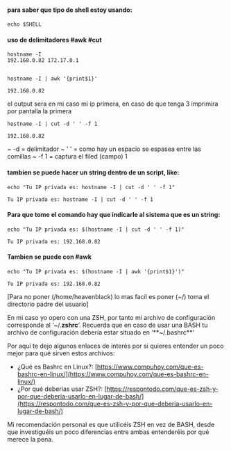 

#### para saber que tipo de shell estoy usando:

```
echo $SHELL
```

#### uso de delimitadores #awk #cut

```
hostname -I                  
192.168.0.82 172.17.0.1 


hostname -I | awk '{print$1}'

192.168.0.82

```

el output sera en mi caso mi ip primera, en caso de que tenga 3 imprimira por pantalla la primera


```
hostname -I | cut -d ' ' -f 1 

192.168.0.82

```

~ -d = delimitador
~ ' ' = como hay un espacio se espasea entre las comillas
~ -f 1 = captura el filed (campo) 1 

#### tambien se puede hacer un string dentro de un script, like:

```
echo "Tu IP privada es: hostname -I | cut -d ' ' -f 1"

Tu IP privada es: hostname -I | cut -d ' ' -f 1

```

#### Para que tome el comando hay que indicarle al sistema que es un string:

```
echo "Tu IP privada es: $(hostname -I | cut -d ' ' -f 1)"

Tu IP privada es: 192.168.0.82

```

#### Tambien se puede con #awk 

```
echo "Tu IP privada es: $(hostname -I | awk '{print$1}')"

Tu IP privada es: 192.168.0.82

```

[Para no poner (/home/heavenblack) lo mas facil es poner (~/) toma el directorio padre del usuario]





En mi caso yo opero con una ZSH, por tanto mi archivo de configuración corresponde al ‘~/.**zshrc**‘. Recuerda que en caso de usar una BASH tu archivo de configuración debería estar situado en ‘**~/.bashrc**‘

Por aquí te dejo algunos enlaces de interés por si quieres entender un poco mejor para qué sirven estos archivos:

- ¿Qué es Bashrc en Linux?: [https://www.compuhoy.com/que-es-bashrc-en-linux/](https://www.compuhoy.com/que-es-bashrc-en-linux/)
- ¿Por qué deberías usar ZSH?: [https://respontodo.com/que-es-zsh-y-por-que-deberia-usarlo-en-lugar-de-bash/](https://respontodo.com/que-es-zsh-y-por-que-deberia-usarlo-en-lugar-de-bash/)

Mi recomendación personal es que utilicéis ZSH en vez de BASH, desde que investiguéis un poco diferencias entre ambas entenderéis por qué merece la pena.